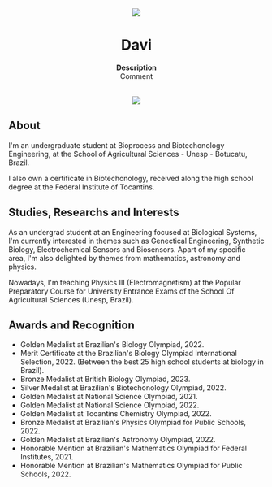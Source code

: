 <div align="center"><img src="app/src/main/res/mipmap-xhdpi/ic_launcher.png"></div>
<h1 align="center">Davi</h1>
<p align="center"><strong>Description</strong>
<br>Comment</p>
<br/>
<div align="center"><img src="demo.gif"></img></div>
<h2>About</h2>

I'm an undergraduate student at Bioprocess and Biotechonology Engineering, at the School of Agricultural Sciences - Unesp - Botucatu, Brazil.

I also own a certificate in Biotechonology, received along the high school degree at the Federal Institute of Tocantins.


<h2>Studies, Researchs and Interests</h2>

As an undergrad student at an Engineering focused at Biological Systems, I'm currently interested in themes such as Genectical Engineering, Synthetic Biology, Electrochemical Sensors and Biosensors. Apart of my specific area, I'm also delighted by themes from mathematics, astronomy and physics.

Nowadays, I'm teaching Physics III (Electromagnetism) at the Popular Preparatory Course for University Entrance Exams of the School Of Agricultural Sciences (Unesp, Brazil).

<h2>Awards and Recognition</h2>

- Golden Medalist at Brazilian's Biology Olympiad, 2022.
- Merit Certificate at the Brazilian's Biology Olympiad International Selection, 2022. (Between the best 25 high school students at biology in Brazil).
- Bronze Medalist at British Biology Olympiad, 2023.
- Silver Medalist at Brazilian's Biotechonology Olympiad, 2022.
- Golden Medalist at National Science Olympiad, 2021.
- Golden Medalist at National Science Olympiad, 2022.
- Golden Medalist at Tocantins Chemistry Olympiad, 2022.
- Bronze Medalist at Brazilian's Physics Olympiad for Public Schools, 2022.
- Golden Medalist at Brazilian's Astronomy Olympiad, 2022.
- Honorable Mention at Brazilian's Mathematics Olympiad for Federal Institutes, 2021.
- Honorable Mention at Brazilian's Mathematics Olympiad for Public Schools, 2022.
